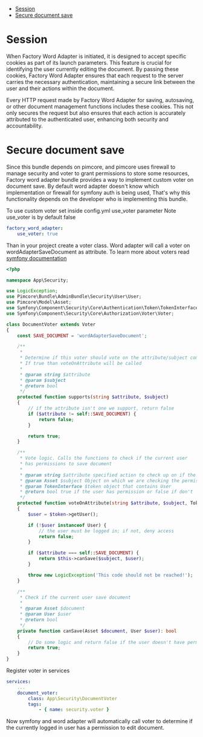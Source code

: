- [Session](#session)
- [Secure document save](#secure-document-save)


# Session
When Factory Word Adapter is initiated, it is designed to accept specific cookies as part of its launch parameters. This feature is crucial for identifying the user currently editing the document. By passing these cookies, Factory Word Adapter ensures that each request to the server carries the necessary authentication, maintaining a secure link between the user and their actions within the document. 

Every HTTP request made by Factory Word Adapter for saving, autosaving, or other document management functions includes these cookies. This not only secures the request but also ensures that each action is accurately attributed to the authenticated user, enhancing both security and accountability.


# Secure document save

Since this bundle depends on pimcore, and pimcore uses firewall to manage security and voter to grant permissions to 
store some resources, Factory word adapter bundle provides a way to implement custom voter on document save. By default
word adapter doesn't know which implementation or firewall for symfony auth is being used, That's why this functionality
depends on the developer who is implementing this bundle. 

To use custom voter set inside config.yml use_voter parameter
Note use_voter is by default false
```yml
factory_word_adapter:
    use_voter: true
```

Than in your project create a voter class. Word adapter will call a voter on wordAdapterSaveDocument as attribute. 
To learn more about voters read [symfony documentation](https://symfony.com/doc/current/security/voters.html)

```php
<?php

namespace App\Security;

use LogicException;
use Pimcore\Bundle\AdminBundle\Security\User\User;
use Pimcore\Model\Asset;
use Symfony\Component\Security\Core\Authentication\Token\TokenInterface;
use Symfony\Component\Security\Core\Authorization\Voter\Voter;

class DocumentVoter extends Voter
{
    const SAVE_DOCUMENT = 'wordAdapterSaveDocument';

    /**
     *
     * Determine if this voter should vote on the attribute/subject combination
     * If true than voteOnAttribute will be called
     *
     * @param string $attribute
     * @param $subject
     * @return bool
     */
    protected function supports(string $attribute, $subject)
    {
        // if the attribute isn't one we support, return false
        if ($attribute != self::SAVE_DOCUMENT) {
            return false;
        }

        return true;
    }

    /**
     * Vote logic. Calls the functions to check if the current user
     * has permissions to save document
     *
     * @param string $attribute specified action to check up on if the user can do it
     * @param Asset $subject Object on which we are checking the permissions
     * @param TokenInterface $token object that contains User
     * @return bool true if the user has permission or false if don't
     */
    protected function voteOnAttribute(string $attribute, $subject, TokenInterface $token)
    {
        $user = $token->getUser();

        if (!$user instanceof User) {
            // the user must be logged in; if not, deny access
            return false;
        }

        if ($attribute === self::SAVE_DOCUMENT) {
            return $this->canSave($subject, $user);
        }

        throw new LogicException('This code should not be reached!');
    }

    /**
     * Check if the current user save document
     *
     * @param Asset $document
     * @param User $user
     * @return bool
     */
    private function canSave(Asset $document, User $user): bool
    {
        // Do some logic and return false if the user doesn't have permission to store document
        return true;
    }
}

```

Register voter in services
```yaml
services: 
    ...
    document_voter:
        class: App\Security\DocumentVoter
        tags:
            - { name: security.voter }
```

Now symfony and word adapter will automatically call voter to determine if the currently logged in user has a permission
to edit document. 
